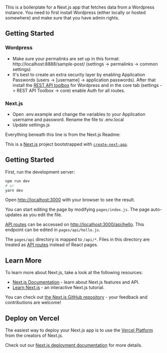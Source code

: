 This is a boilerplate for a Next.js app that fetches data from a Wordpress instance. You need to first install Wordpress (either locally or hosted somewhere) and make sure that you have admin rights.

## Getting Started

### Wordpress

- Make sure your permalinks are set up in this format: http://localhost:8888/sample-post/ (settings -> permalinks -> common settings)
- It's best to create an extra security layer by enabling Application Passwords (users -> [username] -> application passwords). After that install the [REST API toolbox](https://wordpress.org/plugins/rest-api-toolbox/) for Wordpress and in the core tab (settings -> REST API Toolbox -> core) enable Auth for all routes.

### Next.js

- Open .env.example and change the variables to your Application username and password. Rename the file to .env.local
- Update settings.js

Everything beneath this line is from the Next.js Readme:

This is a [Next.js](https://nextjs.org/) project bootstrapped with [`create-next-app`](https://github.com/vercel/next.js/tree/canary/packages/create-next-app).

## Getting Started

First, run the development server:

```bash
npm run dev
# or
yarn dev
```

Open [http://localhost:3000](http://localhost:3000) with your browser to see the result.

You can start editing the page by modifying `pages/index.js`. The page auto-updates as you edit the file.

[API routes](https://nextjs.org/docs/api-routes/introduction) can be accessed on [http://localhost:3000/api/hello](http://localhost:3000/api/hello). This endpoint can be edited in `pages/api/hello.js`.

The `pages/api` directory is mapped to `/api/*`. Files in this directory are treated as [API routes](https://nextjs.org/docs/api-routes/introduction) instead of React pages.

## Learn More

To learn more about Next.js, take a look at the following resources:

- [Next.js Documentation](https://nextjs.org/docs) - learn about Next.js features and API.
- [Learn Next.js](https://nextjs.org/learn) - an interactive Next.js tutorial.

You can check out [the Next.js GitHub repository](https://github.com/vercel/next.js/) - your feedback and contributions are welcome!

## Deploy on Vercel

The easiest way to deploy your Next.js app is to use the [Vercel Platform](https://vercel.com/new?utm_medium=default-template&filter=next.js&utm_source=create-next-app&utm_campaign=create-next-app-readme) from the creators of Next.js.

Check out our [Next.js deployment documentation](https://nextjs.org/docs/deployment) for more details.
